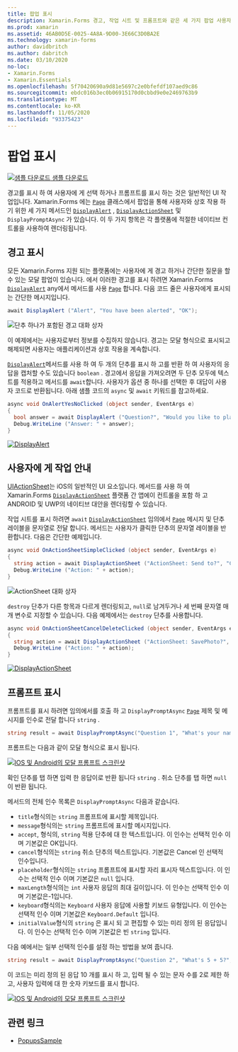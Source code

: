```yaml
---
title: 팝업 표시
description: Xamarin.Forms 경고, 작업 시트 및 프롬프트와 같은 세 가지 팝업 사용자 인터페이스 요소를 제공 합니다. 이 문서에서는 경고, 작업 시트 및 프롬프트 Api를 사용 하 여 사용자에 게 간단한 질문을 하 고, 작업을 안내 하 고, 프롬프트를 표시 하는 대화 상자를 표시 하는 방법을 보여줍니다.
ms.prod: xamarin
ms.assetid: 46AB0D5E-0025-4A8A-9D00-3E66C3D0BA2E
ms.technology: xamarin-forms
author: davidbritch
ms.author: dabritch
ms.date: 03/10/2020
no-loc:
- Xamarin.Forms
- Xamarin.Essentials
ms.openlocfilehash: 5f70420690a9d81e5697c2e0bfefdf107aed9c86
ms.sourcegitcommit: ebdc016b3ec0b06915170d0cbbd9e0e2469763b9
ms.translationtype: MT
ms.contentlocale: ko-KR
ms.lasthandoff: 11/05/2020
ms.locfileid: "93375423"
---
```

# <a name="display-pop-ups"></a>팝업 표시

[![샘플 다운로드](~/media/shared/download.png) 샘플 다운로드](/samples/xamarin/xamarin-forms-samples/navigation-pop-ups)

경고를 표시 하 여 사용자에 게 선택 하거나 프롬프트를 표시 하는 것은 일반적인 UI 작업입니다. Xamarin.Forms 에는 [`Page`](xref:Xamarin.Forms.Page) 클래스에서 팝업을 통해 사용자와 상호 작용 하기 위한 세 가지 메서드인 [`DisplayAlert`](xref:Xamarin.Forms.Page.DisplayAlert*) , [`DisplayActionSheet`](xref:Xamarin.Forms.Page.DisplayActionSheet*) 및 `DisplayPromptAsync` 가 있습니다. 이 두 가지 항목은 각 플랫폼에 적절한 네이티브 컨트롤을 사용하여 렌더링됩니다.

## <a name="display-an-alert"></a>경고 표시

모든 Xamarin.Forms 지원 되는 플랫폼에는 사용자에 게 경고 하거나 간단한 질문을 할 수 있는 모달 팝업이 있습니다. 에서 이러한 경고를 표시 하려면 Xamarin.Forms [`DisplayAlert`](xref:Xamarin.Forms.Page.DisplayAlert*) any에서 메서드를 사용 [`Page`](xref:Xamarin.Forms.Page) 합니다. 다음 코드 줄은 사용자에게 표시되는 간단한 메시지입니다.

```csharp
await DisplayAlert ("Alert", "You have been alerted", "OK");
```

![단추 하나가 포함된 경고 대화 상자](pop-ups-images/alert.png)

이 예제에서는 사용자로부터 정보를 수집하지 않습니다. 경고는 모달 형식으로 표시되고 해제되면 사용자는 애플리케이션과 상호 작용을 계속합니다.

[`DisplayAlert`](xref:Xamarin.Forms.Page.DisplayAlert*)메서드를 사용 하 여 두 개의 단추를 표시 하 고를 반환 하 여 사용자의 응답을 캡처할 수도 있습니다 `boolean` . 경고에서 응답을 가져오려면 두 단추 모두에 텍스트를 적용하고 메서드를 `await`합니다. 사용자가 옵션 중 하나를 선택한 후 대답이 사용자 코드로 반환됩니다. 아래 샘플 코드의 `async` 및 `await` 키워드를 참고하세요.

```csharp
async void OnAlertYesNoClicked (object sender, EventArgs e)
{
  bool answer = await DisplayAlert ("Question?", "Would you like to play a game", "Yes", "No");
  Debug.WriteLine ("Answer: " + answer);
}
```

[![DisplayAlert](pop-ups-images/alert2-sml.png "두 단추가 있는 경고 대화 상자")](pop-ups-images/alert2.png#lightbox "두 단추가 있는 경고 대화 상자")

## <a name="guide-users-through-tasks"></a>사용자에 게 작업 안내

[UIActionSheet](https://developer.apple.com/library/ios/documentation/uikit/reference/uiactionsheet_class/Reference/Reference.html)는 iOS의 일반적인 UI 요소입니다. 메서드를 사용 하 여 Xamarin.Forms [`DisplayActionSheet`](xref:Xamarin.Forms.Page.DisplayActionSheet*) 플랫폼 간 앱에이 컨트롤을 포함 하 고 ANDROID 및 UWP의 네이티브 대안을 렌더링할 수 있습니다.

작업 시트를 표시 하려면 `await` [`DisplayActionSheet`](xref:Xamarin.Forms.Page.DisplayActionSheet*) 임의에서 [`Page`](xref:Xamarin.Forms.Page) 메시지 및 단추 레이블을 문자열로 전달 합니다. 메서드는 사용자가 클릭한 단추의 문자열 레이블을 반환합니다. 다음은 간단한 예제입니다.

```csharp
async void OnActionSheetSimpleClicked (object sender, EventArgs e)
{
  string action = await DisplayActionSheet ("ActionSheet: Send to?", "Cancel", null, "Email", "Twitter", "Facebook");
  Debug.WriteLine ("Action: " + action);
}
```

![ActionSheet 대화 상자](pop-ups-images/action.png)

`destroy` 단추가 다른 항목과 다르게 렌더링되고, `null`로 남겨두거나 세 번째 문자열 매개 변수로 지정할 수 있습니다. 다음 예제에서는 `destroy` 단추를 사용합니다.

```csharp
async void OnActionSheetCancelDeleteClicked (object sender, EventArgs e)
{
  string action = await DisplayActionSheet ("ActionSheet: SavePhoto?", "Cancel", "Delete", "Photo Roll", "Email");
  Debug.WriteLine ("Action: " + action);
}
```

[![DisplayActionSheet](pop-ups-images/action2-sml.png "소멸 단추가 있는 작업 시트 대화 상자")](pop-ups-images/action2.png#lightbox "소멸 단추가 있는 작업 시트 대화 상자")

## <a name="display-a-prompt"></a>프롬프트 표시

프롬프트를 표시 하려면 임의에서를 호출 하 고 `DisplayPromptAsync` [`Page`](xref:Xamarin.Forms.Page) 제목 및 메시지를 인수로 전달 합니다 `string` .

```csharp
string result = await DisplayPromptAsync("Question 1", "What's your name?");
```

프롬프트는 다음과 같이 모달 형식으로 표시 됩니다.

[![IOS 및 Android의 모달 프롬프트 스크린샷](pop-ups-images/simple-prompt.png "모달 프롬프트")](pop-ups-images/simple-prompt-large.png#lightbox "모달 프롬프트")

확인 단추를 탭 하면 입력 한 응답이로 반환 됩니다 `string` . 취소 단추를 탭 하면 `null` 이 반환 됩니다.

메서드의 전체 인수 목록은 `DisplayPromptAsync` 다음과 같습니다.

- `title`형식의는 `string` 프롬프트에 표시할 제목입니다.
- `message`형식의는 `string` 프롬프트에 표시할 메시지입니다.
- `accept`, 형식의, `string` 적용 단추에 대 한 텍스트입니다. 이 인수는 선택적 인수 이며 기본값은 OK입니다.
- `cancel`형식의는 `string` 취소 단추의 텍스트입니다. 기본값은 Cancel 인 선택적 인수입니다.
- `placeholder`형식의는 `string` 프롬프트에 표시할 자리 표시자 텍스트입니다. 이 인수는 선택적 인수 이며 기본값은 `null` 입니다.
- `maxLength`형식의는 `int` 사용자 응답의 최대 길이입니다. 이 인수는 선택적 인수 이며 기본값은-1입니다.
- `keyboard`형식의는 `Keyboard` 사용자 응답에 사용할 키보드 유형입니다. 이 인수는 선택적 인수 이며 기본값은 `Keyboard.Default` 입니다.
- `initialValue`형식의 `string` 은 표시 되 고 편집할 수 있는 미리 정의 된 응답입니다. 이 인수는 선택적 인수 이며 기본값은 빈 `string` 입니다.

다음 예에서는 일부 선택적 인수를 설정 하는 방법을 보여 줍니다.

```csharp
string result = await DisplayPromptAsync("Question 2", "What's 5 + 5?", initialValue: "10", maxLength: 2, keyboard: Keyboard.Numeric);
```

이 코드는 미리 정의 된 응답 10 개를 표시 하 고, 입력 될 수 있는 문자 수를 2로 제한 하 고, 사용자 입력에 대 한 숫자 키보드를 표시 합니다.

[![IOS 및 Android의 모달 프롬프트 스크린샷](pop-ups-images/keyboard-prompt.png "모달 프롬프트")](pop-ups-images/keyboard-prompt-large.png#lightbox "모달 프롬프트")

## <a name="related-links"></a>관련 링크

- [PopupsSample](/samples/xamarin/xamarin-forms-samples/navigation-pop-ups)